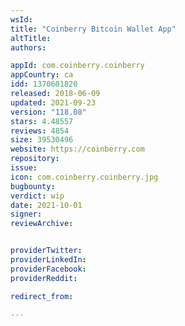 ```yaml
---
wsId: 
title: "Coinberry Bitcoin Wallet App"
altTitle: 
authors:

appId: com.coinberry.coinberry
appCountry: ca
idd: 1370601820
released: 2018-06-09
updated: 2021-09-23
version: "118.08"
stars: 4.48557
reviews: 4854
size: 39530496
website: https://coinberry.com
repository: 
issue: 
icon: com.coinberry.coinberry.jpg
bugbounty: 
verdict: wip
date: 2021-10-01
signer: 
reviewArchive:


providerTwitter: 
providerLinkedIn: 
providerFacebook: 
providerReddit: 

redirect_from:

---
```


